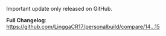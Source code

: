 Important update only released on GitHub.

**Full Changelog**: https://github.com/LinggaCR17/personalbuild/compare/14...15
